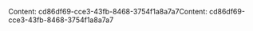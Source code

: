 <span data-ttu-id="fe884-101">Content: cd86df69-cce3-43fb-8468-3754f1a8a7a7</span><span class="sxs-lookup"><span data-stu-id="fe884-101">Content: cd86df69-cce3-43fb-8468-3754f1a8a7a7</span></span>